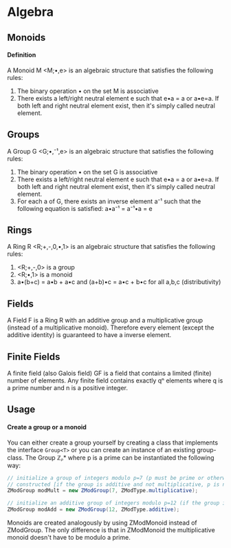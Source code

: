 # Algebra

## Monoids

#### Definition

A Monoid M \<M;•,e> is an algebraic structure that satisfies the following rules:

1. The binary operation • on the set M is associative
2. There exists a left/right neutral element e such that e•a = a or a•e=a. If both left and right neutral element exist, then it's simply called neutral element.

## Groups

A Group G \<G;•,⁻¹,e> is an algebraic structure that satisfies the following rules:

1. The binary operation • on the set G is associative
2. There exists a left/right neutral element e such that e•a = a or a•e=a. If both left and right neutral element exist, then it's simply called neutral element.
3. For each a of G, there exists an inverse element a⁻¹ such that the following equation is satisfied: a•a⁻¹ = a⁻¹•a = e

## Rings

A Ring R \<R;+,-,0,•,1> is an algebraic structure that satisfies the following rules:

1. \<R;+,-,0> is a group
2. \<R;•,1> is a monoid
3. a•(b+c) = a•b + a•c and (a+b)•c = a•c + b•c for all a,b,c (distributivity)

## Fields

A Field F is a Ring R with an additive group and a multiplicative group (instead of a multiplicative monoid). Therefore every element (except the additive identity) is guaranteed to have a inverse element.

## Finite Fields

A finite field (also Galois field) GF is a field that contains a limited (finite) number of elements. Any finite field contains exactly qⁿ elements where q is a prime number and n is a positive integer. 

## Usage

#### Create a group or a monoid

You can either create a group yourself by creating a class that implements the interface `Group<T>` or you can create an instance of an existing group-class. The Group ℤᵨ* where p is a prime can be instantiated the following way: 

```Java
// initialize a group of integers modulo p=7 (p must be prime or otherwise no multiplicative group can be
// constructed [if the group is additive and not multiplicative, p is not required to be a prime number])
ZModGroup modMult = new ZModGroup(7, ZModType.multiplicative);

// initialize an additive group of integers modulo p=12 (if the group is additive, then p doesn't have to be prime) 
ZModGroup modAdd = new ZModGroup(12, ZModType.additive);
```

Monoids are created analogously by using ZModMonoid instead of ZModGroup. The only difference is that in ZModMonoid the multiplicative monoid doesn't have to be modulo a prime.
